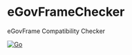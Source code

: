 # eGovFrameChecker
eGovFrame Compatibility Checker

[![Go](https://github.com/switchover/eGovFrameChecker/actions/workflows/go.yml/badge.svg)](https://github.com/switchover/eGovFrameChecker/actions/workflows/go.yml)
